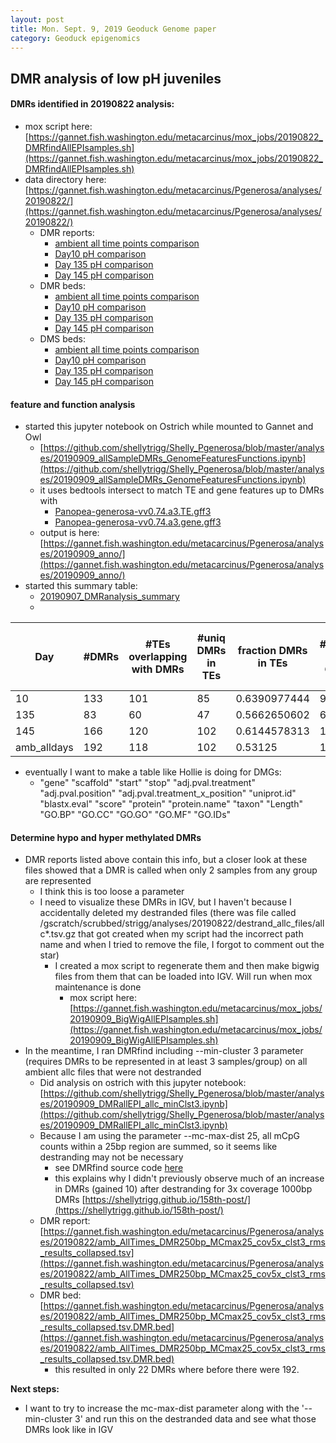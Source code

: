 ```yaml
---
layout: post
title: Mon. Sept. 9, 2019 Geoduck Genome paper
category: Geoduck epigenomics
---
```


## DMR analysis of low pH juveniles

#### DMRs identified in 20190822 analysis:
- mox script here: [https://gannet.fish.washington.edu/metacarcinus/mox_jobs/20190822_DMRfindAllEPIsamples.sh](https://gannet.fish.washington.edu/metacarcinus/mox_jobs/20190822_DMRfindAllEPIsamples.sh)
- data directory here: [https://gannet.fish.washington.edu/metacarcinus/Pgenerosa/analyses/20190822/](https://gannet.fish.washington.edu/metacarcinus/Pgenerosa/analyses/20190822/)
	- DMR reports:
		- [ambient all time points comparison](https://gannet.fish.washington.edu/metacarcinus/Pgenerosa/analyses/20190822/amb_AllTimes_DMR250bp_MCmax25_cov5x_rms_results_collapsed.tsv)
		- [Day10 pH comparison](https://gannet.fish.washington.edu/metacarcinus/Pgenerosa/analyses/20190822/day10_AllpH_DMR250bp_MCmax25_cov5x_rms_results_collapsed.tsv)
		- [Day 135 pH comparison](https://gannet.fish.washington.edu/metacarcinus/Pgenerosa/analyses/20190822/day135_AllpH_DMR250bp_MCmax25_cov5x_rms_results_collapsed.tsv)
		- [Day 145 pH comparison](https://gannet.fish.washington.edu/metacarcinus/Pgenerosa/analyses/20190822/day145_AllpH_DMR250bp_MCmax25_cov5x_rms_results_collapsed.tsv)
	- DMR beds:
		- [ambient all time points comparison](https://gannet.fish.washington.edu/metacarcinus/Pgenerosa/analyses/20190822/amb_AllTimes_DMR250bp_MCmax25_cov5x_rms_results_collapsed.tsv.DMR.bed)
		- [Day10 pH comparison](https://gannet.fish.washington.edu/metacarcinus/Pgenerosa/analyses/20190822/day10_AllpH_DMR250bp_MCmax25_cov5x_rms_results_collapsed.tsv.DMR.bed)
		- [Day 135 pH comparison](https://gannet.fish.washington.edu/metacarcinus/Pgenerosa/analyses/20190822/day135_AllpH_DMR250bp_MCmax25_cov5x_rms_results_collapsed.tsv.DMR.bed)
		- [Day 145 pH comparison](https://gannet.fish.washington.edu/metacarcinus/Pgenerosa/analyses/20190822/day145_AllpH_DMR250bp_MCmax25_cov5x_rms_results_collapsed.tsv.DMR.bed) 
	- DMS beds:
		- [ambient all time points comparison](https://gannet.fish.washington.edu/metacarcinus/Pgenerosa/analyses/20190822/amb_AllTimes_DMR250bp_MCmax25_cov5x_rms_results_collapsed.tsv.DMS.bed)
		- [Day10 pH comparison](https://gannet.fish.washington.edu/metacarcinus/Pgenerosa/analyses/20190822/day10_AllpH_DMR250bp_MCmax25_cov5x_rms_results_collapsed.tsv.DMS.bed)
		- [Day 135 pH comparison](https://gannet.fish.washington.edu/metacarcinus/Pgenerosa/analyses/20190822/day135_AllpH_DMR250bp_MCmax25_cov5x_rms_results_collapsed.tsv.DMS.bed)
		- [Day 145 pH comparison](https://gannet.fish.washington.edu/metacarcinus/Pgenerosa/analyses/20190822/day145_AllpH_DMR250bp_MCmax25_cov5x_rms_results_collapsed.tsv.DMS.bed) 

#### feature and function analysis
- started this jupyter notebook on Ostrich while mounted to Gannet and Owl
	- [https://github.com/shellytrigg/Shelly_Pgenerosa/blob/master/analyses/20190909_allSampleDMRs_GenomeFeaturesFunctions.ipynb](https://github.com/shellytrigg/Shelly_Pgenerosa/blob/master/analyses/20190909_allSampleDMRs_GenomeFeaturesFunctions.ipynb)
	- it uses bedtools intersect to match TE and gene features up to DMRs with 
		- [Panopea-generosa-vv0.74.a3.TE.gff3](https://owl.fish.washington.edu/halfshell/genomic-databank/Panopea-generosa-vv0.74.a3.TE.gff3)
		- [Panopea-generosa-vv0.74.a3.gene.gff3](http://owl.fish.washington.edu/halfshell/genomic-databank/Panopea-generosa-vv0.74.a3.gene.gff3)
	- output is here:  [https://gannet.fish.washington.edu/metacarcinus/Pgenerosa/analyses/20190909_anno/](https://gannet.fish.washington.edu/metacarcinus/Pgenerosa/analyses/20190909_anno/)
- started this summary table:
	- [20190907\_DMRanalysis\_summary](https://docs.google.com/spreadsheets/d/1QiZVgyNAeQHVrL-RLDJork4XuzLmW3ksFyE9zLrrVkw/edit?usp=sharing)
	- 
| Day         | #DMRs | #TEs overlapping with DMRs | #uniq DMRs in TEs | fraction DMRs in TEs | #DMRs in Gene | fraction DMRs in genes | # uniq genes with DMRs | #annotated uniq genes with DMRs |
|-------------|-------|----------------------------|-------------------|----------------------|---------------|------------------------|------------------------|---------------------------------|
| 10          | 133   | 101                        | 85                | 0.6390977444         | 91            | 0.6842105263           | 86                     | 71                              |
| 135         | 83    | 60                         | 47                | 0.5662650602         | 62            | 0.7469879518           | 61                     | 50                              |
| 145         | 166   | 120                        | 102               | 0.6144578313         | 121           | 0.7289156627           | 119                    | 101                             |
| amb_alldays | 192   | 118                        | 102               | 0.53125              | 146           | 0.7604166667           | 140                    | 111                             |
- eventually I want to make a table like Hollie is doing for DMGs:
	- "gene"    "scaffold"    "start"   "stop"    "adj.pval.treatment"  "adj.pval.position"   "adj.pval.treatment_x_position"   "uniprot.id"  "blastx.eval" "score"   "protein" "protein.name"    "taxon"   "Length"  "GO.BP"   "GO.CC"   "GO.GO"   "GO.MF"   "GO.IDs"

#### Determine hypo and hyper methylated DMRs
- DMR reports listed above contain this info, but a closer look at these files showed that a DMR is called when only 2 samples from any group are represented 
	- I think this is too loose a parameter
	- I need to visualize these DMRs in IGV, but I haven't because I accidentally deleted my destranded files (there was file called /gscratch/scrubbed/strigg/analyses/20190822/destrand_allc_files/allc*.tsv.gz that got created when my script had the incorrect path name and when I tried to remove the file, I forgot to comment out the star)
		- I created a mox script to regenerate them and then make bigwig files from them that can be loaded into IGV. Will run when mox maintenance is done
			- mox script here: [https://gannet.fish.washington.edu/metacarcinus/mox_jobs/20190909_BigWigAllEPIsamples.sh](https://gannet.fish.washington.edu/metacarcinus/mox_jobs/20190909_BigWigAllEPIsamples.sh)   
- In the meantime, I ran DMRfind including --min-cluster 3 parameter (requires DMRs to be represented in at least 3 samples/group) on all ambient allc files that were not destranded
	- Did analysis on ostrich with this jupyter notebook: [https://github.com/shellytrigg/Shelly_Pgenerosa/blob/master/analyses/20190909_DMRallEPI_allc_minClst3.ipynb](https://github.com/shellytrigg/Shelly_Pgenerosa/blob/master/analyses/20190909_DMRallEPI_allc_minClst3.ipynb) 
	- Because I am using the parameter --mc-max-dist 25, all mCpG counts within a 25bp region are summed, so it seems like destranding may not be necessary
		- see DMRfind source code [here](https://github.com/yupenghe/methylpy/blob/methylpy/methylpy/DMRfind.py)
		- this explains why I didn't previously observe much of an increase in DMRs (gained 10) after destranding for 3x coverage 1000bp DMRs [https://shellytrigg.github.io/158th-post/](https://shellytrigg.github.io/158th-post/)
	- DMR report: [https://gannet.fish.washington.edu/metacarcinus/Pgenerosa/analyses/20190822/amb_AllTimes_DMR250bp_MCmax25_cov5x_clst3_rms_results_collapsed.tsv](https://gannet.fish.washington.edu/metacarcinus/Pgenerosa/analyses/20190822/amb_AllTimes_DMR250bp_MCmax25_cov5x_clst3_rms_results_collapsed.tsv)
	- DMR bed: [https://gannet.fish.washington.edu/metacarcinus/Pgenerosa/analyses/20190822/amb_AllTimes_DMR250bp_MCmax25_cov5x_clst3_rms_results_collapsed.tsv.DMR.bed](https://gannet.fish.washington.edu/metacarcinus/Pgenerosa/analyses/20190822/amb_AllTimes_DMR250bp_MCmax25_cov5x_clst3_rms_results_collapsed.tsv.DMR.bed)
		- this resulted in only 22 DMRs where before there were 192. 

**Next steps:**  

- I want to try to increase the mc-max-dist parameter along with the '--min-cluster 3' and run this on the destranded data and see what those DMRs look like in IGV
	 
 